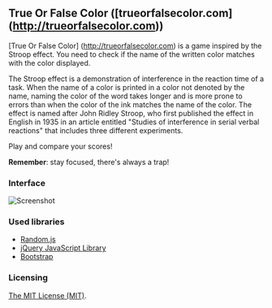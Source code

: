 ## True Or False Color ([trueorfalsecolor.com] (http://trueorfalsecolor.com))
[True Or False Color] (http://trueorfalsecolor.com) is a game inspired by the Stroop effect. You need to check if the name of the written color matches with the color displayed.

The Stroop effect is a demonstration of interference in the reaction time of a task. When the name of a color is printed in a color not denoted by the name, naming the color of the word takes longer and is more prone to errors than when the color of the ink matches the name of the color. The effect is named after John Ridley Stroop, who first published the effect in English in 1935 in an article entitled "Studies of interference in serial verbal reactions" that includes three different experiments.

Play and compare your scores!

**Remember**: stay focused, there's always a trap!

### Interface
![Screenshot](/app/img/screenshot.png)

### Used libraries
* [Random.js](https://github.com/ckknight/random-js)
* [jQuery JavaScript Library](https://github.com/jquery/jquery)
* [Bootstrap](https://github.com/twbs/bootstrap)

### Licensing
[The MIT License (MIT)](https://github.com/khrigo/TrueOrFalseColor/blob/master/LICENSE).
